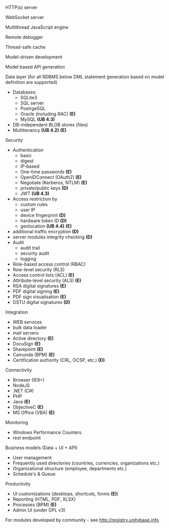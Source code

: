 HTTP(s) server

WebSocket server

Multithread JavaScript engine

Remote debugger

Thread-safe cache

Model-driven development

Model based API generation

Data layer (for all RDBMS below DML statement generation based on model definition are supported)
 - Databases:  
    - SQLite3
    - SQL server
    - PostrgeSQL
    - Oracle (including RAC) **(E)**  
    - MySQL **(UB 4.3)**
 - DB-independent BLOB stores (files)  
 - Multitenancy **(UB 4.2)** **(E)**

Security
 - Authentication
    - basic
    - digest
    - IP-based
    - One-time passwords **(E)**
    - OpenIDConnect (OAuth2) **(E)**
    - Negotiate (Kerberos, NTLM) **(E)**
    - private/public keys  **(D)**
    - JWT **(UB 4.3)**
 - Access restriction by 
    - custom rules
    - user IP
    - device fingerprint **(D)**
    - hardware token ID **(D)**
    - geolocation **(UB 4.4)** **(E)**
 - additional traffic encryption **(D)**
 - server modules integrity checking **(D)**
 - Audit
    - audit trail
    - security audit
    - logging
 - Role-based access control (RBAC)
 - Row-level security (RLS)
 - Access control lists (ACL)  **(E)**
 - Attribute-level security (ALS) **(E)**  
 - RSA digital signatures **(E)**
 - PDF digital signing **(E)**
 - PDF sign visualisation **(E)**
 - DSTU digital signatures **(D)**

Integration
 - WEB services
 - bulk data loader
 - mail servers
 - Active directory **(E)**
 - DocuSign **(E)**
 - Sharepoint  **(E)**
 - Camunda (BPM) **(E)**
 - Certification authority (CRL, OCSP, etc.) **(D)**
 
Connectivity
 - Browser (IE9+)
 - NodeJS
 - .NET (C#)
 - PHP
 - Java **(E)**
 - ObjectiveC **(E)**
 - MS Office (VBA) **(E)**

Monitoring
 - Windows Performance Counters
 - rest endpoint
 
Business models (Data + UI + API)
 - User management 
 - Frequently used directories (countries, currencies, organizations etc.)
 - Organizational structure (employee, departments etc.)
 - Schedule's & Queue

Productivity
 - UI customizations (desktops, shortcuts, forms **(E)**)
 - Reporting (HTML, PDF, XLSX)
 - Processes (BPM) **(E)**
 - Admin UI (under GPL v3)
 
For modules developed by community  - see http://registry.unitybase.info

